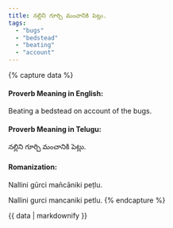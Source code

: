 ```yaml
---
title: నల్లిని గూర్చి మంచానికి పెట్లు.
tags:
  - "bugs"
  - "bedstead"
  - "beating"
  - "account"
---
```


{% capture data %}
#### Proverb Meaning in English:
Beating a bedstead on account of the bugs.

#### Proverb Meaning in Telugu:
నల్లిని గూర్చి మంచానికి పెట్లు.

#### Romanization:
Nallini gūrci man̄cāniki peṭlu.

Nallini gurci mancaniki petlu.
{% endcapture %}

{{ data | markdownify }}

